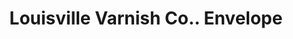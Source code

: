 ---
doi: 10.7916/D8Q25B7D
date_other: '1899'
date_other_textual: '1899'
form: printed ephemera
genre:
- Envelopes
name:
- Louisville Varnish Co.
object_in_context_url: https://biggert.cul.columbia.edu/items/view/ave_biggert_00317
subject_hierarchical_geographic:
- Louisville, Kentucky, United States
subject_name:
- Louisville Varnish Co.
title: Louisville Varnish Co.. Envelope
sort_title: Louisville Varnish Co.. Envelope
call_number: ave_biggert_00317
coordinates:
- 38.22533333333334,-85.74166666666667
pid: ave_biggert_00317
identifiers: ave_biggert_00317
thumbnail: https://derivativo-2.library.columbia.edu/iiif/2/ldpd:344224/full/!256,256/0/native.jpg
permalink: /biggert/ave_biggert_00317/
layout: iiif-image-page
---